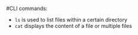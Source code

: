 #CLI commands:

- ```ls``` is used to list files within a certain directory
- ```cat``` displays the content of a file or multiple files